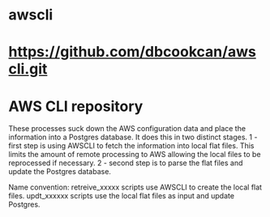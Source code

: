 # awscli
#
# https://github.com/dbcookcan/awscli.git
# AWS CLI repository

These processes suck down the AWS configuration data and place the information into a Postgres database.
It does this in two distinct stages.
  1 - first step is using AWSCLI to fetch the information into local flat files. This limits the amount of remote processing to AWS allowing the local files to be reprocessed if necessary.
  2 - second step is to parse the flat files and update the Postgres database.
  
  Name convention:
  retreive_xxxxx scripts use AWSCLI to create the local flat files.
  updt_xxxxxx scripts use the local flat files as input and update Postgres.
